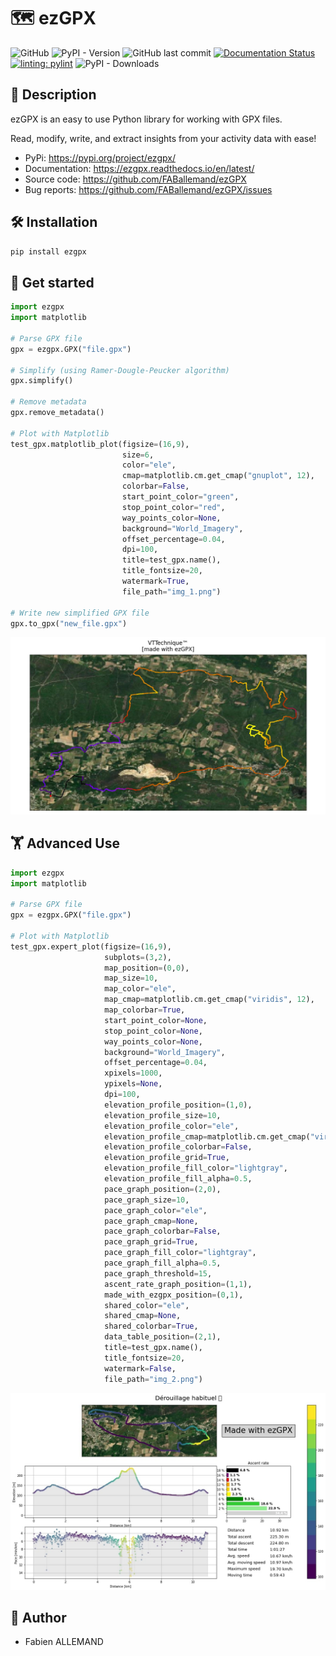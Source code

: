# 🗺️ ezGPX

![GitHub](https://img.shields.io/github/license/FABallemand/ezGPX)
![PyPI - Version](https://img.shields.io/pypi/v/ezgpx)
![GitHub last commit](https://img.shields.io/github/last-commit/FABallemand/ezGPX/main)
[![Documentation Status](https://readthedocs.org/projects/ezgpx/badge/?version=latest)](https://ezgpx.readthedocs.io/en/latest/?badge=latest)
[![linting: pylint](https://img.shields.io/badge/linting-pylint-yellowgreen)](https://github.com/pylint-dev/pylint)
![PyPI - Downloads](https://img.shields.io/pypi/dm/ezgpx)
<!-- ![CI](https://github.com/FABallemand/ezGPX/actions/workflows/ci.yml/badge.svg?event=push) -->

## 🔎 Description
ezGPX is an easy to use Python library for working with GPX files.

Read, modify, write, and extract insights from your activity data with ease!

- PyPi: https://pypi.org/project/ezgpx/
- Documentation: https://ezgpx.readthedocs.io/en/latest/
- Source code: https://github.com/FABallemand/ezGPX
- Bug reports: https://github.com/FABallemand/ezGPX/issues

## 🛠️ Installation

```bash
pip install ezgpx
```

## 🏁 Get started

```python
import ezgpx
import matplotlib

# Parse GPX file
gpx = ezgpx.GPX("file.gpx")

# Simplify (using Ramer-Dougle-Peucker algorithm)
gpx.simplify()

# Remove metadata
gpx.remove_metadata()

# Plot with Matplotlib
test_gpx.matplotlib_plot(figsize=(16,9),
                         size=6,
                         color="ele",
                         cmap=matplotlib.cm.get_cmap("gnuplot", 12),
                         colorbar=False,
                         start_point_color="green",
                         stop_point_color="red",
                         way_points_color=None,
                         background="World_Imagery",
                         offset_percentage=0.04,
                         dpi=100,
                         title=test_gpx.name(),
                         title_fontsize=20,
                         watermark=True,
                         file_path="img_1.png")

# Write new simplified GPX file
gpx.to_gpx("new_file.gpx")
```
![](img/matplotlib_plot_1.jpg)

## 🏋️ Advanced Use

```python
import ezgpx
import matplotlib

# Parse GPX file
gpx = ezgpx.GPX("file.gpx")

# Plot with Matplotlib
test_gpx.expert_plot(figsize=(16,9),
                     subplots=(3,2),
                     map_position=(0,0),
                     map_size=10,
                     map_color="ele",
                     map_cmap=matplotlib.cm.get_cmap("viridis", 12),
                     map_colorbar=True,
                     start_point_color=None,
                     stop_point_color=None,
                     way_points_color=None,
                     background="World_Imagery",
                     offset_percentage=0.04,
                     xpixels=1000,
                     ypixels=None,
                     dpi=100,
                     elevation_profile_position=(1,0),
                     elevation_profile_size=10,
                     elevation_profile_color="ele",
                     elevation_profile_cmap=matplotlib.cm.get_cmap("viridis", 12),
                     elevation_profile_colorbar=False,
                     elevation_profile_grid=True,
                     elevation_profile_fill_color="lightgray",
                     elevation_profile_fill_alpha=0.5,
                     pace_graph_position=(2,0),
                     pace_graph_size=10,
                     pace_graph_color="ele",
                     pace_graph_cmap=None,
                     pace_graph_colorbar=False,
                     pace_graph_grid=True,
                     pace_graph_fill_color="lightgray",
                     pace_graph_fill_alpha=0.5,
                     pace_graph_threshold=15,
                     ascent_rate_graph_position=(1,1),
                     made_with_ezgpx_position=(0,1),
                     shared_color="ele",
                     shared_cmap=None,
                     shared_colorbar=True,
                     data_table_position=(2,1),
                     title=test_gpx.name(),
                     title_fontsize=20,
                     watermark=False,
                     file_path="img_2.png")
```
![](img/expert_plot_1.jpg)

## 👤 Author
- Fabien ALLEMAND